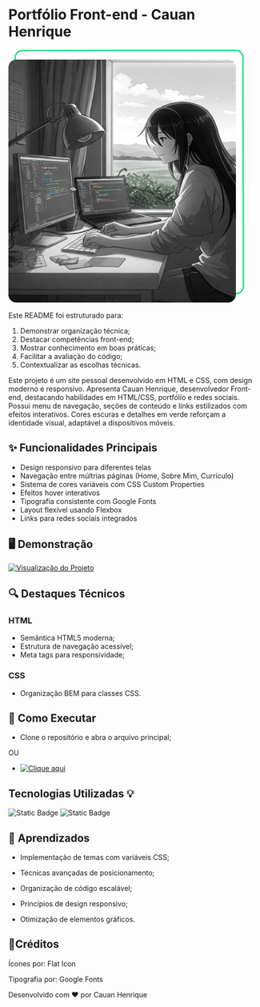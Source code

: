 # Portfólio Front-end - Cauan Henrique

![Preview do Projeto](./assets/Imagem.png)

Este README foi estruturado para:
1. Demonstrar organização técnica;
2. Destacar competências front-end;
3. Mostrar conhecimento em boas práticas;
4. Facilitar a avaliação do código;
5. Contextualizar as escolhas técnicas.

Este projeto é um site pessoal desenvolvido em HTML e CSS, com design moderno e responsivo. Apresenta Cauan Henrique, desenvolvedor Front-end, destacando habilidades em HTML/CSS, portfólio e redes sociais. Possui menu de navegação, seções de conteúdo e links estilizados com efeitos interativos. Cores escuras e detalhes em verde reforçam a identidade visual, adaptável a dispositivos móveis.

## ✨ Funcionalidades Principais

- Design responsivo para diferentes telas
- Navegação entre múltrias páginas (Home, Sobre Mim, Currículo)
- Sistema de cores variáveis com CSS Custom Properties
- Efeitos hover interativos
- Tipografia consistente com Google Fonts
- Layout flexível usando Flexbox
- Links para redes sociais integrados

## 🖥️ Demonstração

[![Visualização do Projeto](https://img.shields.io/badge/Deploy-Visualizar%20Projeto-green)](https://curriculo-orpin-six.vercel.app/)

## 🔍 Destaques Técnicos

### HTML
- Semântica HTML5 moderna;
- Estrutura de navegação acessível;
- Meta tags para responsividade;

### CSS
- Organização BEM para classes CSS.

## 🚀 Como Executar

- Clone o repositório e abra o arquivo principal;

OU

- [![Clique aqui](https://img.shields.io/badge/Deploy-Visualizar%20Projeto-green)](https://curriculo-orpin-six.vercel.app/)

## Tecnologias Utilizadas 💡

![Static Badge](https://img.shields.io/badge/HTML-E34F26?style=for-the-badge&logo=html5&logoSize=auto&labelColor=black)
![Static Badge](https://img.shields.io/badge/CSS-663399?style=for-the-badge&logo=css&logoColor=663399&logoSize=auto&labelColor=black)

## 📌 Aprendizados

- Implementação de temas com variáveis CSS;

- Técnicas avançadas de posicionamento;

- Organização de código escalável;

- Princípios de design responsivo;

- Otimização de elementos gráficos.

## 🤝Créditos

Ícones por: Flat Icon

Tipografia por: Google Fonts


Desenvolvido com ❤️ por Cauan Henrique
